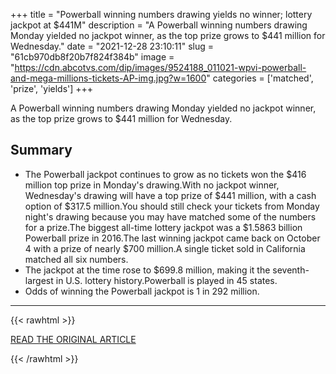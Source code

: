 +++
title = "Powerball winning numbers drawing yields no winner; lottery jackpot at $441M"
description = "A Powerball winning numbers drawing Monday yielded no jackpot winner, as the top prize grows to $441 million for Wednesday."
date = "2021-12-28 23:10:11"
slug = "61cb970db8f20b7f824f384b"
image = "https://cdn.abcotvs.com/dip/images/9524188_011021-wpvi-powerball-and-mega-millions-tickets-AP-img.jpg?w=1600"
categories = ['matched', 'prize', 'yields']
+++

A Powerball winning numbers drawing Monday yielded no jackpot winner, as the top prize grows to $441 million for Wednesday.

## Summary

- The Powerball jackpot continues to grow as no tickets won the $416 million top prize in Monday's drawing.With no jackpot winner, Wednesday's drawing will have a top prize of $441 million, with a cash option of $317.5 million.You should still check your tickets from Monday night's drawing because you may have matched some of the numbers for a prize.The biggest all-time lottery jackpot was a $1.5863 billion Powerball prize in 2016.The last winning jackpot came back on October 4 with a prize of nearly $700 million.A single ticket sold in California matched all six numbers.
- The jackpot at the time rose to $699.8 million, making it the seventh-largest in U.S. lottery history.Powerball is played in 45 states.
- Odds of winning the Powerball jackpot is 1 in 292 million.

---

{{< rawhtml >}}
  <p class="article-category">
    <a target="_blank" href="https://abc7chicago.com/powerball-results-numbers-power-ball/11396867/">READ THE ORIGINAL ARTICLE</a>
  </p>
{{< /rawhtml >}}
